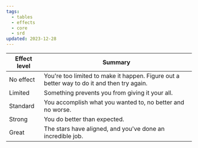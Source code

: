 ```yaml
---
tags:
  - tables
  - effects
  - core
  - srd
updated: 2023-12-28
---
```

| Effect level | Summary |
| ---- | ---- |
| No effect | You're too limited to make it happen. Figure out a better way to do it and then try again. |
| Limited | Something prevents you from giving it your all. |
| Standard | You accomplish what you wanted to, no better and no worse. |
| Strong | You do better than expected. |
| Great | The stars have aligned, and you've done an incredible job. |
